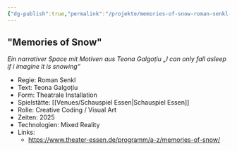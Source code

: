 ```yaml
---
{"dg-publish":true,"permalink":"/projekte/memories-of-snow-roman-senkl-schauspiel-essen/","created":"2025-05-25T12:48:37.259+02:00","updated":"2025-05-25T13:32:28.707+02:00"}
---
```


## "Memories of Snow"

*Ein narrativer Space mit Motiven aus Teona Galgoțiu „I can only fall asleep if i imagine it is snowing“* 

- Regie: Roman Senkl
- Text: Teona Galgoțiu
- Form: Theatrale Installation
- Spielstätte: [[Venues/Schauspiel Essen\|Schauspiel Essen]]
- Rolle: Creative Coding / Visual Art
- Zeiten: 2025
- Technologien: Mixed Reality
- Links: 
	- https://www.theater-essen.de/programm/a-z/memories-of-snow/
